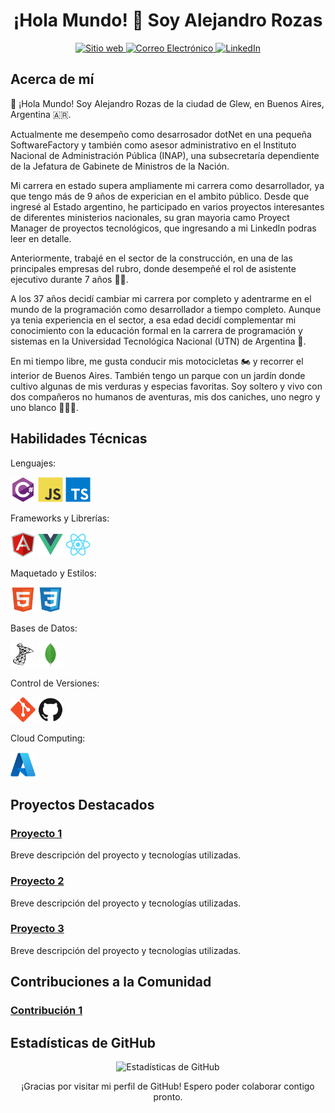 <!-- Cabecera -->
<h1 align="center">¡Hola Mundo! 👋 Soy Alejandro Rozas</h1>
<p align="center">
  <a href="https://www.rozas.com.ar">
    <img src="https://img.shields.io/badge/-Sitio%20web-blue" alt="Sitio web">
  </a>
  <a href="mailto:alejandro.rozas@gmail.com">
    <img src="https://img.shields.io/badge/-Correo%20Electr%C3%B3nico-red" alt="Correo Electrónico">
  </a>
  <a href="https://www.linkedin.com/in/arozas">
    <img src="https://img.shields.io/badge/-LinkedIn-blue" alt="LinkedIn">
  </a>
</p>

<!-- Acerca de mí -->
## Acerca de mí

👋 ¡Hola Mundo! Soy Alejandro Rozas de la ciudad de Glew, en Buenos Aires, Argentina 🇦🇷.

Actualmente me desempeño como desarrosador dotNet en una pequeña SoftwareFactory y también como asesor administrativo en el Instituto Nacional de Administración Pública (INAP), una subsecretaría dependiente de la Jefatura de Gabinete de Ministros de la Nación. 

Mi carrera en estado supera ampliamente mi carrera como desarrollador, ya que tengo más de 9 años de experician en el ambito público. Desde que ingresé al Estado argentino, he participado en varios proyectos interesantes de diferentes ministerios nacionales, su gran mayoria camo Proyect Manager de proyectos tecnológicos, que ingresando a mi LinkedIn podras leer en detalle.

Anteriormente, trabajé en el sector de la construcción, en una de las principales empresas del rubro, donde desempeñé el rol de asistente ejecutivo durante 7 años 👨‍💼.

A los 37 años decidí cambiar mi carrera por completo y adentrarme en el mundo de la programación como desarrollador a tiempo completo. Aunque ya tenia experiencia en el sector, a esa edad decidí complementar mi conocimiento con la educación formal en la carrera de programación y sistemas en la Universidad Tecnológica Nacional (UTN) de Argentina 🌱.

En mi tiempo libre, me gusta conducir mis motocicletas 🏍️ y recorrer el interior de Buenos Aires. También tengo un parque con un jardín donde cultivo algunas de mis verduras y especias favoritas. Soy soltero y vivo con dos compañeros no humanos de aventuras, mis dos caniches, uno negro y uno blanco 🐺🐻‍❄️.

<!-- Habilidades -->
## Habilidades Técnicas

Lenguajes:

<code><img height="40" src="https://github.com/devicons/devicon/blob/master/icons/csharp/csharp-original.svg" alt="C#"></code>
<code><img height="40" src="https://raw.githubusercontent.com/devicons/devicon/master/icons/javascript/javascript-original.svg" alt="JavaScript"></code>
<code><img height="40" src="https://github.com/devicons/devicon/blob/master/icons/typescript/typescript-original.svg" alt="Typescript"></code>

Frameworks y Librerías:

<code><img height="40" src="https://github.com/devicons/devicon/blob/master/icons/angularjs/angularjs-original.svg" alt="Angular"></code>
<code><img height="40" src="https://github.com/devicons/devicon/blob/master/icons/vuejs/vuejs-original.svg" alt="VueJs"></code>
<code><img height="40" src="https://raw.githubusercontent.com/devicons/devicon/master/icons/react/react-original.svg" alt="React"></code>

Maquetado y Estilos:

<code><img height="40" src="https://github.com/devicons/devicon/blob/master/icons/html5/html5-original.svg" alt="HTML5"></code>
<code><img height="40" src="https://github.com/devicons/devicon/blob/master/icons/css3/css3-original.svg" alt="CSS3"></code>

Bases de Datos:

<code><img height="40" src="https://github.com/devicons/devicon/blob/master/icons/microsoftsqlserver/microsoftsqlserver-plain.svg" alt="SQL Server"></code>
<code><img height="40" src="https://raw.githubusercontent.com/devicons/devicon/master/icons/mongodb/mongodb-original.svg" alt="MongoDB"></code>

Control de Versiones:

<code><img height="40" src="https://raw.githubusercontent.com/devicons/devicon/master/icons/git/git-original.svg" alt="Git"></code>
<code><img height="40" src="https://raw.githubusercontent.com/devicons/devicon/master/icons/github/github-original.svg" alt="GitHub"></code>

Cloud Computing:

<code><img height="40" src="https://raw.githubusercontent.com/devicons/devicon/master/icons/azure/azure-original.svg" alt="Azure"></code>

<!-- Proyectos Destacados -->
## Proyectos Destacados

### [Proyecto 1](enlace_al_proyecto_1)

Breve descripción del proyecto y tecnologías utilizadas.

### [Proyecto 2](enlace_al_proyecto_2)

Breve descripción del proyecto y tecnologías utilizadas.

### [Proyecto 3](enlace_al_proyecto_3)

Breve descripción del proyecto y tecnologías utilizadas.

<!-- Contribuciones a la Comunidad -->
## Contribuciones a la Comunidad

### [Contribución 1](enlace_a_la_contribucion_1)

<!-- Estadísticas de GitHub -->
## Estadísticas de GitHub

<p align="center">
  <img src="https://github-readme-stats.vercel.app/api?username=arozas&show_icons=true&theme=dark" alt="Estadísticas de GitHub" />
</p>

<!-- Pie de página -->
<p align="center">¡Gracias por visitar mi perfil de GitHub! Espero poder colaborar contigo pronto.</p>


<!---
arozas/arozas is a ✨ special ✨ repository because its `README.md` (this file) appears on your GitHub profile.
You can click the Preview link to take a look at your changes.
--->

